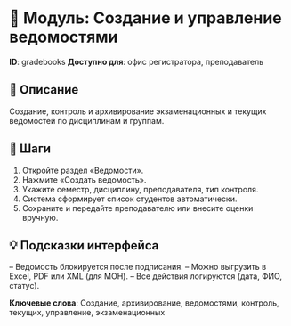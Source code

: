 # 📘 Модуль: Создание и управление ведомостями
**ID**: gradebooks
**Доступно для**: офис регистратора, преподаватель

## 📝 Описание
Создание, контроль и архивирование экзаменационных и текущих ведомостей по дисциплинам и группам.

## 🩜 Шаги
1. Откройте раздел «Ведомости».
2. Нажмите «Создать ведомость».
3. Укажите семестр, дисциплину, преподавателя, тип контроля.
4. Система сформирует список студентов автоматически.
5. Сохраните и передайте преподавателю или внесите оценки вручную.

## 💡 Подсказки интерфейса
– Ведомость блокируется после подписания.
– Можно выгрузить в Excel, PDF или XML (для МОН).
– Все действия логируются (дата, ФИО, статус).

**Ключевые слова**: Создание, архивирование, ведомостями, контроль, текущих, управление, экзаменационных
